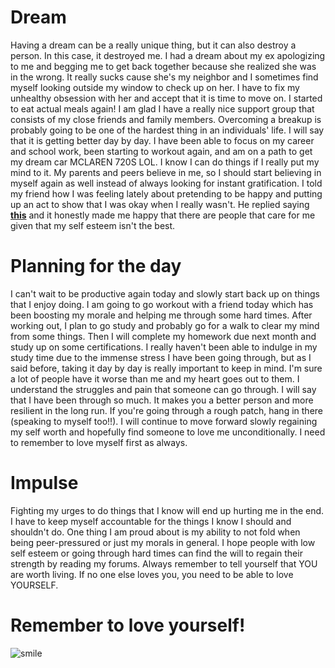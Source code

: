# Dream

Having a dream can be a really unique thing, but it can also destroy a person. In this case, it destroyed me. I had a dream about my ex apologizing to me and begging me to get back together because she realized she was in the wrong. It really sucks cause she's my neighbor and I sometimes find myself looking outside my window to check up on her. I have to fix my unhealthy obsession with her and accept that it is time to move on. I started to eat actual meals again! I am glad I have a really nice support group that consists of my close friends and family members. Overcoming a breakup is probably going to be one of the hardest thing in an individuals' life. I will say that it is getting better day by day. I have been able to focus on my career and school work, been starting to workout again, and am on a path to get my dream car MCLAREN 720S LOL. I know I can do things if I really put my mind to it. My parents and peers believe in me, so I should start believing in myself again as well instead of always looking for instant gratification. I told my friend how I was feeling lately about pretending to be happy and putting up an act to show that I was okay when I really wasn't. He replied saying __[this](https://cdn.discordapp.com/attachments/431944012555878402/1155883146865287168/IMG_0330.png)__ and it honestly made me happy that there are people that care for me given that my self esteem isn't the best. 

# Planning for the day
I can't wait to be productive again today and slowly start back up on things that I enjoy doing. I am going to go workout with a friend today which has been boosting my morale and helping me through some hard times. After working out, I plan to go study and probably go for a walk to clear my mind from some things. Then I will complete my homework due next month and study up on some certifications. I really haven't been able to indulge in my study time due to the immense stress I have been going through, but as I said before, taking it day by day is really important to keep in mind. I'm sure a lot of people have it worse than me and my heart goes out to them. I understand the struggles and pain that someone can go through. I will say that I have been through so much. It makes you a better person and more resilient in the long run. If you're going through a rough patch, hang in there (speaking to myself too!!). I will continue to move forward slowly regaining my self worth and hopefully find someone to love me unconditionally. I need to remember to love myself first as always. 

# Impulse
Fighting my urges to do things that I know will end up hurting me in the end. I have to keep myself accountable for the things I know I should and shouldn't do. One thing I am proud about is my ability to not fold when being peer-pressured or just my morals in general. I hope people with low self esteem or going through hard times can find the will to regain their strength by reading my forums. Always remember to tell yourself that YOU are worth living. If no one else loves you, you need to be able to love YOURSELF. 

# Remember to love yourself!
![smile](https://cenms.pasco.k12.fl.us/wp-content/uploads/cenms/2021/05/thank_you_sticky_note.jpg)